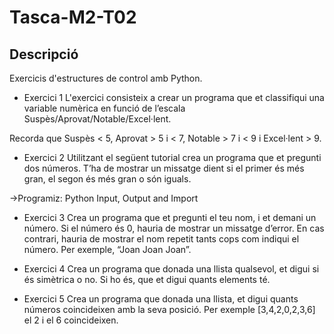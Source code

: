 # Tasca-M2-T02
## Descripció




Exercicis d'estructures de control amb Python.



- Exercici 1
L'exercici consisteix a crear un programa que et classifiqui una variable numèrica en funció de l’escala Suspès/Aprovat/Notable/Excel·lent.

Recorda que Suspès < 5, Aprovat > 5 i < 7, Notable > 7 i < 9 i Excel·lent > 9.


- Exercici 2
Utilitzant el següent tutorial crea un programa que et pregunti dos números. T’ha de mostrar un missatge dient si el primer és més gran, el segon és més gran o són iguals.

->Programiz: Python Input, Output and Import



- Exercici 3
Crea un programa que et pregunti el teu nom, i et demani un número. Si el número és 0, hauria de mostrar un missatge d’error. En cas contrari, hauria de mostrar el nom repetit tants cops com indiqui el número. Per exemple, “Joan Joan Joan”.



- Exercici 4
Crea un programa que donada una llista qualsevol, et digui si és simètrica o no. Si ho és, que et digui quants elements té.



- Exercici 5
Crea un programa que donada una llista, et digui quants números coincideixen amb la seva posició. Per exemple [3,4,2,0,2,3,6] el 2 i el 6 coincideixen.
